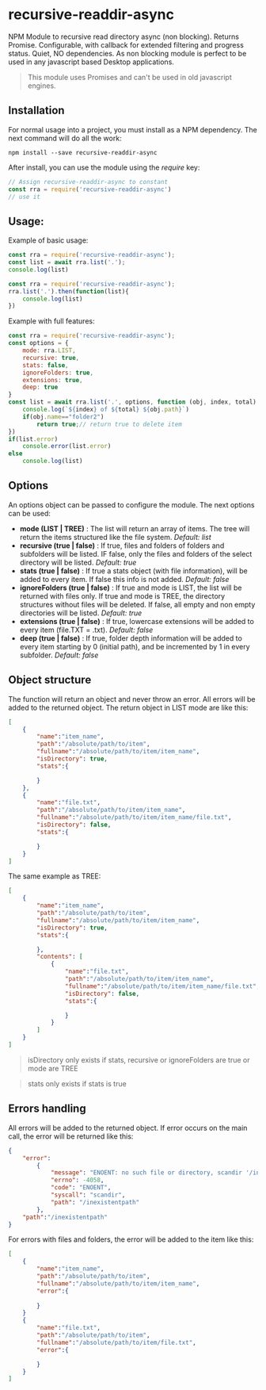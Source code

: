 # recursive-readdir-async 
NPM Module to recursive read directory async (non blocking). Returns Promise. Configurable, with callback for extended filtering and progress status. Quiet, NO dependencies.
As non blocking module is perfect to be used in any javascript based Desktop applications.
>This module uses Promises and can't be used in old javascript engines.
## Installation
For normal usage into a project, you must install as a NPM dependency. The next command will do all the work:
```
npm install --save recursive-readdir-async
```
After install, you can use the module using the *require* key:
```javascript
// Assign recursive-readdir-async to constant
const rra = require('recursive-readdir-async')
// use it
```
## Usage:
Example of basic usage:
```javascript
const rra = require('recursive-readdir-async');
const list = await rra.list('.');
console.log(list)
```
```javascript
const rra = require('recursive-readdir-async');
rra.list('.').then(function(list){
    console.log(list)
})
```
Example with full features:
```javascript
const rra = require('recursive-readdir-async');
const options = {
    mode: rra.LIST,
    recursive: true,
    stats: false,
    ignoreFolders: true,
    extensions: true,
    deep: true
}
const list = await rra.list('.', options, function (obj, index, total) {
    console.log(`${index} of ${total} ${obj.path}`)
    if(obj.name=="folder2")
        return true;// return true to delete item
})
if(list.error)
    console.error(list.error)
else
    console.log(list)
```
## Options
An options object can be passed to configure the module. The next options can be used:
* **mode (LIST | TREE)** : The list will return an array of items. The tree will return the items structured like the file system. *Default: list*
* **recursive (true | false)** : If true, files and folders of folders and subfolders will be listed. IF false, only the files and folders of the select directory will be listed. *Default: true*
* **stats (true | false)** : If true a stats object (with file information), will be added to every item. If false this info is not added. *Default: false*
* **ignoreFolders (true | false)** : If true and mode is LIST, the list will be returned with files only. If true and mode is TREE, the directory structures without files will be deleted. If false, all empty and non empty directories will be listed. *Default: true*
* **extensions (true | false)** : If true, lowercase extensions will be added to every item (file.TXT = .txt). *Default: false*
* **deep (true | false)** : If true, folder depth information will be added to every item starting by 0 (initial path), and be incremented by 1 in every subfolder. *Default: false*
## Object structure
The function will return an object and never throw an error. All errors will be added to the returned object. The return object in LIST mode are like this:
```json
[
    {
        "name":"item_name",
        "path":"/absolute/path/to/item",
        "fullname":"/absolute/path/to/item/item_name",
        "isDirectory": true,
        "stats":{

        }
    },
    {
        "name":"file.txt",
        "path":"/absolute/path/to/item/item_name",
        "fullname":"/absolute/path/to/item/item_name/file.txt",
        "isDirectory": false,
        "stats":{

        }
    }
]
```
The same example as TREE:
```json
[
    {
        "name":"item_name",
        "path":"/absolute/path/to/item",
        "fullname":"/absolute/path/to/item/item_name",
        "isDirectory": true,
        "stats":{

        },
        "contents": [
            {
                "name":"file.txt",
                "path":"/absolute/path/to/item/item_name",
                "fullname":"/absolute/path/to/item/item_name/file.txt",
                "isDirectory": false,
                "stats":{

                }
            }
        ]
    }
]
```
>isDirectory only exists if stats, recursive or ignoreFolders are true or mode are TREE

>stats only exists if stats is true
## Errors handling
All errors will be added to the returned object. If error occurs on the main call, the error will be returned like this:
```json
{
    "error":
        {
            "message": "ENOENT: no such file or directory, scandir '/inexistentpath'",
            "errno": -4058,
            "code": "ENOENT",
            "syscall": "scandir",
            "path": "/inexistentpath" 
        },
    "path":"/inexistentpath"
}
```
For errors with files and folders, the error will be added to the item like this:
```json
[
    {
        "name":"item_name",
        "path":"/absolute/path/to/item",
        "fullname":"/absolute/path/to/item/item_name",
        "error":{
            
        }
    }
    {
        "name":"file.txt",
        "path":"/absolute/path/to/item",
        "fullname":"/absolute/path/to/item/file.txt",
        "error":{

        }
    }
]
```
